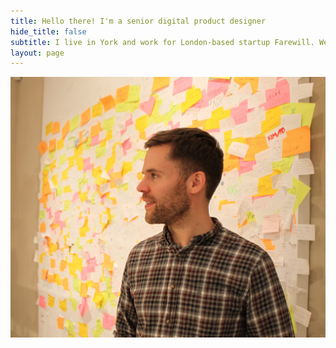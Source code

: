 ```yaml
---
title: Hello there! I'm a senior digital product designer
hide_title: false
subtitle: I live in York and work for London-based startup Farewill. We're changing the way the world deals with death.
layout: page
---
```


![Tom Hiskey standing in front of post it notes](/images/tom-sticky-notes.jpg "Tom Hiskey")